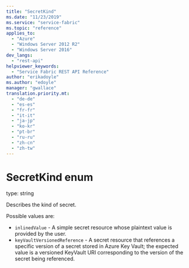 ```yaml
---
title: "SecretKind"
ms.date: "11/23/2019"
ms.service: "service-fabric"
ms.topic: "reference"
applies_to: 
  - "Azure"
  - "Windows Server 2012 R2"
  - "Windows Server 2016"
dev_langs: 
  - "rest-api"
helpviewer_keywords: 
  - "Service Fabric REST API Reference"
author: "erikadoyle"
ms.author: "edoyle"
manager: "gwallace"
translation.priority.mt: 
  - "de-de"
  - "es-es"
  - "fr-fr"
  - "it-it"
  - "ja-jp"
  - "ko-kr"
  - "pt-br"
  - "ru-ru"
  - "zh-cn"
  - "zh-tw"
---
```

# SecretKind enum

type: string

Describes the kind of secret.

Possible values are: 

  - `inlinedValue` - A simple secret resource whose plaintext value is provided by the user.
  - `keyVaultVersionedReference` - A secret resource that references a specific version of a secret stored in Azure Key Vault; the expected value is a versioned KeyVault URI corresponding to the version of the secret being referenced.

